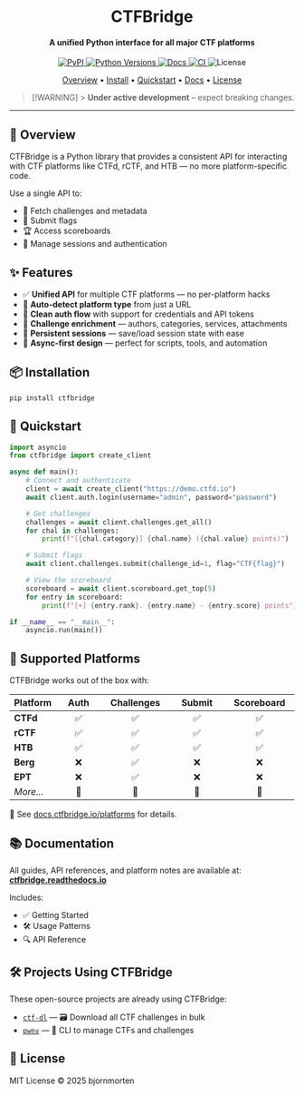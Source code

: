 <h1 align="center">
  CTFBridge
</h1>

<h4 align="center">A unified Python interface for all major CTF platforms </h4>

<p align="center">
  <a href="https://pypi.org/project/ctfbridge/">
    <img src="https://img.shields.io/pypi/v/ctfbridge" alt="PyPI">
  </a>
  <a href="https://pypi.org/project/ctfbridge/">
    <img src="https://img.shields.io/pypi/pyversions/ctfbridge" alt="Python Versions">
  </a>
  <a href="https://ctfbridge.readthedocs.io">
    <img src="https://img.shields.io/badge/docs-readthedocs-blue.svg" alt="Docs">
  </a>
  <a href="https://github.com/bjornmorten/ctfbridge/actions/workflows/test.yml">
    <img src="https://github.com/bjornmorten/ctfbridge/actions/workflows/test.yml/badge.svg" alt="CI">
  </a>
  <img src="https://img.shields.io/github/license/bjornmorten/ctfbridge" alt="License">
</p>

<p align="center">
  <a href="#overview">Overview</a> •
  <a href="#installation">Install</a> •
  <a href="#quickstart">Quickstart</a> •
  <a href="#documentation">Docs</a> •
  <a href="#license">License</a>
</p>

> [!WARNING] > **Under active development** – expect breaking changes.

---

## 🧠 Overview

CTFBridge is a Python library that provides a consistent API for interacting with CTF platforms like CTFd, rCTF, and HTB — no more platform-specific code.

Use a single API to:

- 🧩 Fetch challenges and metadata
- 🚩 Submit flags
- 🏆 Access scoreboards
- 🔐 Manage sessions and authentication

## ✨ Features

- ✅ **Unified API** for multiple CTF platforms — no per-platform hacks
- 🧠 **Auto-detect platform type** from just a URL
- 🔐 **Clean auth flow** with support for credentials and API tokens
- 🧩 **Challenge enrichment** — authors, categories, services, attachments
- 🔄 **Persistent sessions** — save/load session state with ease
- 🤖 **Async-first design** — perfect for scripts, tools, and automation

## 📦 Installation

```bash
pip install ctfbridge
```

## 🚀 Quickstart

```python
import asyncio
from ctfbridge import create_client

async def main():
    # Connect and authenticate
    client = await create_client("https://demo.ctfd.io")
    await client.auth.login(username="admin", password="password")

    # Get challenges
    challenges = await client.challenges.get_all()
    for chal in challenges:
        print(f"[{chal.category}] {chal.name} ({chal.value} points)")

    # Submit flags
    await client.challenges.submit(challenge_id=1, flag="CTF{flag}")

    # View the scoreboard
    scoreboard = await client.scoreboard.get_top(5)
    for entry in scoreboard:
        print(f"[+] {entry.rank}. {entry.name} - {entry.score} points")

if __name__ == "__main__":
    asyncio.run(main())
```

## 🧩 Supported Platforms

CTFBridge works out of the box with:

| Platform  | &nbsp;&nbsp;&nbsp;Auth&nbsp;&nbsp;&nbsp; | &nbsp;&nbsp;Challenges&nbsp;&nbsp; | &nbsp;&nbsp;&nbsp;Submit&nbsp;&nbsp;&nbsp; | &nbsp;&nbsp;Scoreboard&nbsp;&nbsp; |
| --------- | :--------------------------------------: | :--------------------------------: | :----------------------------------------: | :--------------------------------: |
| **CTFd**  |                    ✅                    |                 ✅                 |                     ✅                     |                 ✅                 |
| **rCTF**  |                    ✅                    |                 ✅                 |                     ✅                     |                 ✅                 |
| **HTB**   |                    ✅                    |                 ✅                 |                     ✅                     |                 ✅                 |
| **Berg**  |                    ❌                    |                 ✅                 |                     ❌                     |                 ❌                 |
| **EPT**   |                    ❌                    |                 ✅                 |                     ❌                     |                 ❌                 |
| _More..._ |                    🚧                    |                 🚧                 |                     🚧                     |                 🚧                 |

📖 See [docs.ctfbridge.io/platforms](https://ctfbridge.readthedocs.io/en/latest/platforms/) for details.

## 📚 Documentation

All guides, API references, and platform notes are available at: **[ctfbridge.readthedocs.io](https://ctfbridge.readthedocs.io/)**

Includes:

- ✅ Getting Started
- 🛠 Usage Patterns
- 🔍 API Reference

## 🛠️ Projects Using CTFBridge

These open-source projects are already using CTFBridge:

- [`ctf-dl`](https://github.com/bjornmorten/ctf-dl) — 🗃️ Download all CTF challenges in bulk
- [`pwnv`](https://github.com/CarixoHD/pwnv) — 🧠 CLI to manage CTFs and challenges

## 📄 License

MIT License © 2025 bjornmorten
